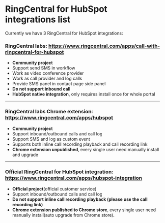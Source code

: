 # RingCentral for HubSpot integrations list

Currently we have 3 RingCentral for HubSpot integrations:

### RingCentral labs: https://www.ringcentral.com/apps/call-with-ringcentral-for-hubspot

* **Community project**
* Support send SMS in workflow
* Work as video conference provider
* Work as call provider and log calls
* Provide SMS panel in contact page side panel
* **Do not support inbound call**
* **HubSpot native integration**, only requires install once for whole portal

-------
### RingCentral labs Chrome extension: https://www.ringcentral.com/apps/hubspot

* **Community project**
* Support inbound/outbound calls and call log
* Support SMS and log as custom event
* Supports both inline call recording playback and call recording link
* **Chrome extension unpublished**, every single user need manually install and upgrade

------
### Official RingCentral for HubSpot integration: https://www.ringcentral.com/apps/hubspot-integration

* **Official project**(official customer service)
* Support inbound/outbound calls and call log
* **Do not support inline call recording playback (please use the call recording link)**
* **Chrome extension published to Chrome store**, every single user need manually install(auto upgrade from Chrome store).
